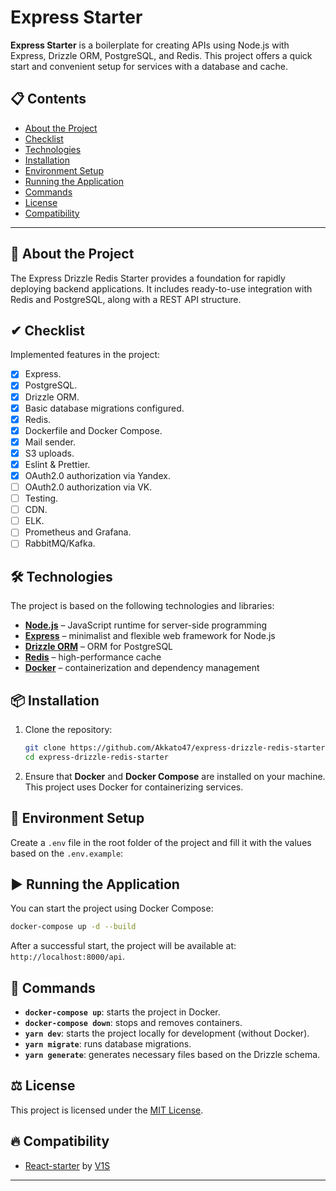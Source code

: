 # Express Starter

**Express Starter** is a boilerplate for creating APIs using Node.js with Express, Drizzle ORM, PostgreSQL, and Redis. This project offers a quick start and convenient setup for services with a database and cache.

## 📋 Contents

- [About the Project](#-about-the-project)
- [Checklist](#-checklist)
- [Technologies](#-technologies)
- [Installation](#-installation)
- [Environment Setup](#-environment-setup)
- [Running the Application](#️-running-the-application)
- [Commands](#-commands)
- [License](#-license)
- [Compatibility](#-compatibility)

---

## 🚀 About the Project

The Express Drizzle Redis Starter provides a foundation for rapidly deploying backend applications. It includes ready-to-use integration with Redis and PostgreSQL, along with a REST API structure.

## ✔ Checklist

Implemented features in the project:

- [x] Express.
- [x] PostgreSQL.
- [x] Drizzle ORM.
- [x] Basic database migrations configured.
- [x] Redis.
- [x] Dockerfile and Docker Compose.
- [x] Mail sender.
- [x] S3 uploads.
- [x] Eslint & Prettier.
- [x] OAuth2.0 authorization via Yandex.
- [ ] OAuth2.0 authorization via VK.
- [ ] Testing.
- [ ] CDN.
- [ ] ELK.
- [ ] Prometheus and Grafana.
- [ ] RabbitMQ/Kafka.

## 🛠 Technologies

The project is based on the following technologies and libraries:

- **[Node.js](https://nodejs.org/)** – JavaScript runtime for server-side programming
- **[Express](https://expressjs.com/)** – minimalist and flexible web framework for Node.js
- **[Drizzle ORM](https://orm.drizzle.team/)** – ORM for PostgreSQL
- **[Redis](https://redis.io/)** – high-performance cache
- **[Docker](https://www.docker.com/)** – containerization and dependency management

## 📦 Installation

1. Clone the repository:

   ```bash
   git clone https://github.com/Akkato47/express-drizzle-redis-starter.git
   cd express-drizzle-redis-starter
   ```

2. Ensure that **Docker** and **Docker Compose** are installed on your machine. This project uses Docker for containerizing services.

## 🔧 Environment Setup

Create a `.env` file in the root folder of the project and fill it with the values based on the `.env.example`:

## ▶️ Running the Application

You can start the project using Docker Compose:

```bash
docker-compose up -d --build
```

After a successful start, the project will be available at: `http://localhost:8000/api`.

## 📜 Commands

- **`docker-compose up`**: starts the project in Docker.
- **`docker-compose down`**: stops and removes containers.
- **`yarn dev`**: starts the project locally for development (without Docker).
- **`yarn migrate`**: runs database migrations.
- **`yarn generate`**: generates necessary files based on the Drizzle schema.

## ⚖️ License

This project is licensed under the [MIT License](LICENSE).

## 🔥 Compatibility

- [React-starter](https://github.com/SergeyV1S/react-starter) by [V1S](https://github.com/SergeyV1S)

---
